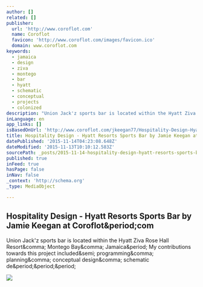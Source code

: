 ```yaml
---
author: []
related: []
publisher:
  url: 'http://www.coroflot.com'
  name: Coroflot
  favicon: 'http://www.coroflot.com/images/favicon.ico'
  domain: www.coroflot.com
keywords:
  - jamaica
  - design
  - ziva
  - montego
  - bar
  - hyatt
  - schematic
  - conceptual
  - projects
  - colonized
description: "Union Jack'z sports bar is located within the Hyatt Ziva Rose Hall Resort, Montego Bay, Jamaica. My contributions towards this project included; programming, planning, conceptual design, schematic de..."
inLanguage: en
app_links: []
isBasedOnUrl: 'http://www.coroflot.com/jkeegan77/Hospitality-Design-Hyatt-Resorts-Sports-Bar'
title: Hospitality Design - Hyatt Resorts Sports Bar by Jamie Keegan at Coroflot.com
datePublished: '2015-11-14T04:23:08.648Z'
dateModified: '2015-11-13T10:10:12.583Z'
sourcePath: _posts/2015-11-14-hospitality-design-hyatt-resorts-sports-bar-by-jamie-keega.md
published: true
inFeed: true
hasPage: false
inNav: false
_context: 'http://schema.org'
_type: MediaObject

---
```

<article style=""><h1>Hospitality Design - Hyatt Resorts Sports Bar by Jamie Keegan at Coroflot&amp;period;com</h1><p>Union Jack'z sports bar is located within the Hyatt Ziva Rose Hall Resort&amp;comma; Montego Bay&amp;comma; Jamaica&amp;period; My contributions towards this project included&amp;semi; programming&amp;comma; planning&amp;comma; conceptual design&amp;comma; schematic de&amp;period;&amp;period;&amp;period;</p><img src="http://s3images.coroflot.com/user_files/individual_files/projects/327436_1622462_cover__7ldym0featljdxz8xcg.png" /></article>